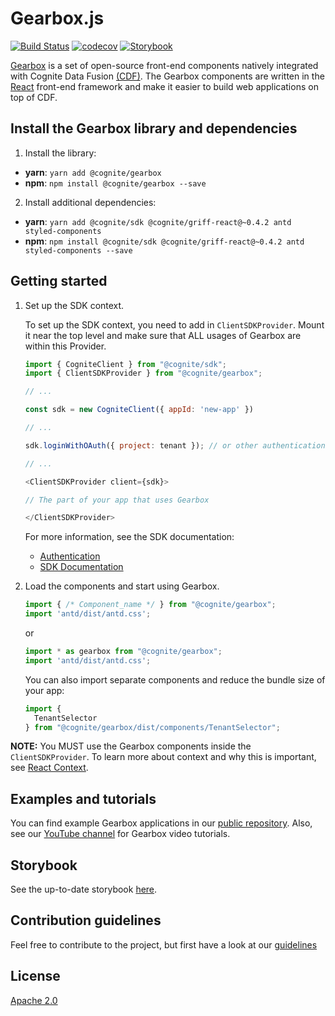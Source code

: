# Gearbox.js
[![Build Status](https://travis-ci.org/cognitedata/gearbox.js.svg?branch=master)](https://travis-ci.org/cognitedata/gearbox.js)
[![codecov](https://codecov.io/gh/cognitedata/gearbox.js/branch/master/graph/badge.svg)](https://codecov.io/gh/cognitedata/gearbox.js)
[![Storybook](https://cdn.jsdelivr.net/gh/storybookjs/brand@master/badge/badge-storybook.svg)](https://cognitedata.github.io/gearbox.js)

[Gearbox](https://github.com/cognitedata/gearbox.js) is a set of open-source front-end components natively integrated with Cognite Data Fusion [(CDF)](https://docs.cognite.com/dev/). 
The Gearbox components are written in the [React](https://reactjs.org) front-end framework and make it easier to build web applications on top of CDF.

## Install the Gearbox library and dependencies

1. Install the library:

- **yarn**: `yarn add @cognite/gearbox`
- **npm**: `npm install @cognite/gearbox --save`

2. Install additional dependencies:

- **yarn**: `yarn add @cognite/sdk @cognite/griff-react@~0.4.2 antd styled-components`
- **npm**: `npm install @cognite/sdk @cognite/griff-react@~0.4.2 antd styled-components --save`


## Getting started
1. Set up the SDK context.

    To set up the SDK context, you need to add in `ClientSDKProvider`. Mount it near the top level and make sure that ALL usages of Gearbox are within this Provider.

    ```js
    import { CogniteClient } from "@cognite/sdk";
    import { ClientSDKProvider } from "@cognite/gearbox";
    
    // ...
    
    const sdk = new CogniteClient({ appId: 'new-app' })
    
    // ...
    
    sdk.loginWithOAuth({ project: tenant }); // or other authentication methods
    
    // ...
    
    <ClientSDKProvider client={sdk}>
    
    // The part of your app that uses Gearbox
    
    </ClientSDKProvider>
    ```

    For more information, see the SDK documentation:

      - [Authentication](https://github.com/cognitedata/cognitesdk-js/blob/HEAD/guides/authentication.md)
      - [SDK Documentation](https://www.npmjs.com/package/@cognite/sdk/)

2. Load the components and start using Gearbox.

    ```js
    import { /* Component_name */ } from "@cognite/gearbox";
    import 'antd/dist/antd.css';
    ```

    or

    ```js
    import * as gearbox from "@cognite/gearbox";
    import 'antd/dist/antd.css';
    ```

    You can also import separate components and reduce the bundle size of your app:

    ```js
    import {
      TenantSelector
    } from "@cognite/gearbox/dist/components/TenantSelector";
    ```
**NOTE:** You MUST use the Gearbox components inside the `ClientSDKProvider`. To learn more about context and why this is important, see [React Context](https://reactjs.org/docs/context.html).  

## Examples and tutorials

You can find example Gearbox applications in our [public repository](https://github.com/cognitedata/javascript-getting-started). Also, see our [YouTube channel](https://www.youtube.com/playlist?list=PLrRAbrQ_glsXGzl5OIen3eSS8bz-YFjTV) for Gearbox video tutorials.

## Storybook
See the up-to-date storybook [here](https://cognitedata.github.io/gearbox.js).

## Contribution guidelines

Feel free to contribute to the project, but first have a look at our [guidelines](./CONTRIBUTION.md)

## License

[Apache 2.0](https://www.apache.org/licenses/LICENSE-2.0)
